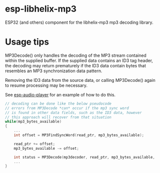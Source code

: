 # esp-libhelix-mp3

ESP32 (and others) component for the libhelix-mp3 mp3 decoding library.

# Usage tips

MP3Decode() only handles the decoding of the MP3 stream contained within the supplied buffer.
If the supplied data contains an ID3 tag header, the decoding may return prematurely if the
ID3 data contain bytes that resembles an MP3 synchronization data pattern.

Removing the ID3 data from the source data, or calling MP3Decode() again to resume processing
may be necessary.

See [esp-audio-player](https://github.com/chmorgan/esp-audio-player/blob/main/audio_mp3.cpp) for an example of how to do this.

```c
// decoding can be done like the below pseudocode
// errors from MP3Decode *can* occur if the mp3 sync word
// is found in other data fields, such as the ID3 data, however
// this approach will recover from that situation
while(mp3_bytes_available)
{
    ...
    int offset = MP3FindSyncWord(read_ptr, mp3_bytes_available);

    read_ptr += offset;
    mp3_bytes_available -= offset;

    int status = MP3Decode(mp3decoder, read_ptr, mp3_bytes_available, ...);
    ...
}

```
